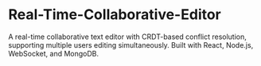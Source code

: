 # Real-Time-Collaborative-Editor
A real-time collaborative text editor with CRDT-based conflict resolution, supporting multiple users editing simultaneously. Built with React, Node.js, WebSocket, and MongoDB.
